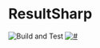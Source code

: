 # ResultSharp 

![Build and Test](https://github.com/nekronos/ResultSharp/workflows/Build%20and%20Test/badge.svg) [![#](https://img.shields.io/nuget/v/ResultSharp.svg?color=Yellow)](https://www.nuget.org/packages/ResultSharp/)
